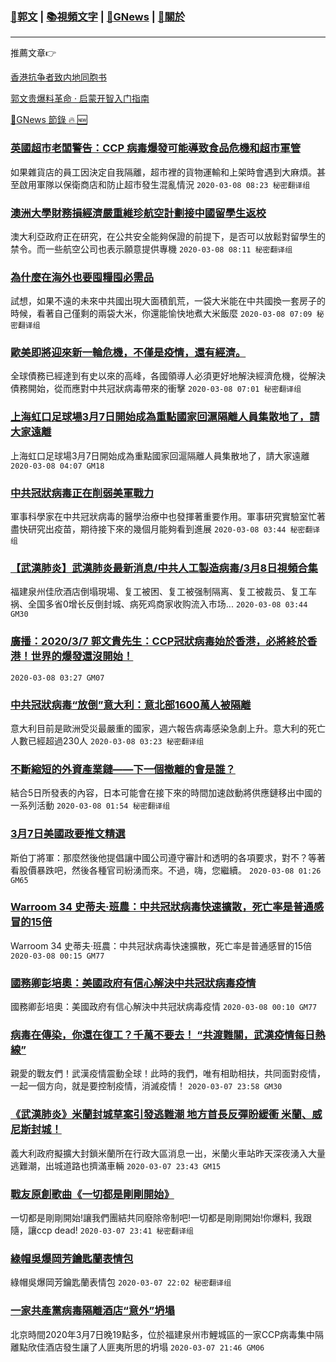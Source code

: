 ###  [:eagle:郭文](https://github.com/ourhimalayas/txt) | [:books:視頻文字](https://github.com/ourhimalayas/txt/blob/master/content/README.md) | [:newspaper:GNews](https://github.com/ourhimalayas/txt/blob/master/content/gnews/README.md) | [:pray:關於](https://github.com/ourhimalayas/home/tree/master/about)
---

推薦文章:point_right:

[香港抗争者致内地同胞书](https://github.com/ourhimalayas/news/blob/master/2019/08/a_letter_from_the_hong_kong_people.md)

[郭文贵爆料革命 · 启蒙开智入门指南](https://github.com/ourhimalayas/txt/issues/1)

[:newspaper:GNews 節錄 :fire: :new:](https://github.com/ourhimalayas/txt/blob/master/content/gnews/README.md) 



### [英國超市老闆警告：CCP 病毒爆發可能導致食品危機和超市軍管](/content/gnews/1/README.md)

如果雜貨店的員工因決定自我隔離，超市裡的貨物運輸和上架時會遇到大麻煩。甚至啟用軍隊以保衛商店和防止超市發生混亂情況  `2020-03-08 08:23 秘密翻译组`

### [澳洲大學財務損經濟嚴重維珍航空計劃接中國留學生返校](/content/gnews/2/README.md)

澳大利亞政府正在研究，在公共安全能夠保證的前提下，是否可以放鬆對留學生的禁令。而一些航空公司也表示願意提供專機  `2020-03-08 08:11 秘密翻译组`

### [為什麼在海外也要囤糧囤必需品](/content/gnews/3/README.md)

試想，如果不遠的未來中共國出現大面積飢荒，一袋大米能在中共國換一套房子的時候，看著自己僅剩的兩袋大米，你還能愉快地煮大米飯麼  `2020-03-08 07:09 秘密翻译组`

### [歐美即將迎來新一輪危機，不僅是疫情，還有經濟。](/content/gnews/4/README.md)

全球債務已經達到有史以來的高峰，各國領導人必須更好地解決經濟危機，從解決債務開始，從而應對中共冠狀病毒帶來的衝擊  `2020-03-08 07:01 秘密翻译组`

### [上海虹口足球場3月7日開始成為重點國家回滬隔離人員集散地了，請大家遠離](/content/gnews/5/README.md)

上海虹口足球場3月7日開始成為重點國家回滬隔離人員集散地了，請大家遠離  `2020-03-08 04:07 GM18`

### [中共冠狀病毒正在削弱美軍戰力](/content/gnews/6/README.md)

軍事科學家在中共冠狀病毒的醫學治療中也發揮著重要作用。軍事研究實驗室忙著盡快研究出疫苗，期待接下來的幾個月能夠看到進展  `2020-03-08 03:44 秘密翻译组`

### [【武漢肺炎】武漢肺炎最新消息/中共人工製造病毒/3月8日視頻合集](/content/gnews/7/README.md)

福建泉州佳欣酒店倒塌現場、复工被困、复工被强制隔离、复工被裁员、复工车祸、全国多省0增长反倒封城、病死鸡商家收购流入市场...  `2020-03-08 03:44 GM30`

### [廣播：2020/3/7 郭文貴先生：CCP冠狀病毒始於香港，必將終於香港！世界的爆發還沒開始！](/content/gnews/8/README.md)

 `2020-03-08 03:27 GM07`

### [中共冠狀病毒“放倒”意大利：意北部1600萬人被隔離](/content/gnews/9/README.md)

意大利目前是歐洲受災最嚴重的國家，週六報告病毒感染急劇上升。意大利的死亡人數已經超過230人  `2020-03-08 03:23 秘密翻译组`

### [不斷縮短的外資產業鏈——下一個撤離的會是誰？](/content/gnews/10/README.md)

結合5日所發表的內容，日本可能會在接下來的時間加速啟動將供應鏈移出中國的一系列活動  `2020-03-08 01:54 秘密翻译组`

### [3月7日美國政要推文精選](/content/gnews/11/README.md)

斯伯丁將軍：那麼然後他提倡讓中國公司遵守審計和透明的各項要求，對不？等著看股價暴跌吧，然後各種官司紛湧而來。不過，嗨，您繼續。  `2020-03-08 01:26 GM65`

### [Warroom 34 史蒂夫·班農：中共冠狀病毒快速擴散，死亡率是普通感冒的15倍](/content/gnews/12/README.md)

Warroom 34 史蒂夫·班農：中共冠狀病毒快速擴散，死亡率是普通感冒的15倍  `2020-03-08 00:15 GM77`

### [國務卿彭培奧：美國政府有信心解決中共冠狀病毒疫情](/content/gnews/13/README.md)

國務卿彭培奧：美國政府有信心解決中共冠狀病毒疫情  `2020-03-08 00:10 GM77`

### [病毒在傳染，你還在復工？千萬不要去！ “共渡難關，武漢疫情每日熱線”](/content/gnews/14/README.md)

親愛的戰友們！武漢疫情震動全球！此時的我們，唯有相助相扶，共同面對疫情，一起一個方向，就是要控制疫情，消滅疫情！  `2020-03-07 23:58 GM30`

### [《武漢肺炎》米蘭封城草案引發逃難潮 地方首長反彈盼緩衝 米蘭、威尼斯封城！](/content/gnews/15/README.md)

義大利政府擬擴大封鎖米蘭所在行政大區消息一出，米蘭火車站昨天深夜湧入大量逃難潮，出城道路也擠滿車輛  `2020-03-07 23:43 GM15`

### [戰友原創歌曲《一切都是剛剛開始》](/content/gnews/16/README.md)

一切都是剛剛開始!讓我們團結共同廢除帝制吧!一切都是剛剛開始!你爆料, 我跟隨，讓ccp dead!  `2020-03-07 23:41 秘密翻译组`

### [綠帽吳爆岡芳鑰匙蘭表情包](/content/gnews/17/README.md)

綠帽吳爆岡芳鑰匙蘭表情包  `2020-03-07 22:02 秘密翻译组`

### [一家共產黨病毒隔離酒店“意外”坍塌](/content/gnews/18/README.md)

北京時間2020年3月7日晚19點多，位於福建泉州市鯉城區的一家CCP病毒集中隔離點欣佳酒店發生讓了人匪夷所思的坍塌  `2020-03-07 21:46 GM06`

